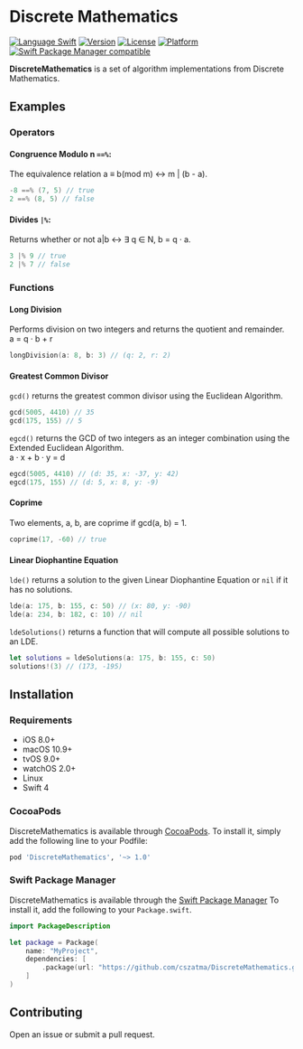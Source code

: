 # Discrete Mathematics

[![Language Swift](https://img.shields.io/badge/Language-Swift%204.0-orange.svg?style=flat)](https://swift.org)
[![Version](https://img.shields.io/cocoapods/v/DiscreteMathematics.svg?style=flat)](http://cocoapods.org/pods/DiscreteMathematics)
[![License](https://img.shields.io/cocoapods/l/DiscreteMathematics.svg?style=flat)](http://cocoapods.org/pods/DiscreteMathematics)
[![Platform](https://img.shields.io/cocoapods/p/DiscreteMathematics.svg?style=flat)](http://cocoapods.org/pods/DiscreteMathematics)
[![Swift Package Manager compatible](https://img.shields.io/badge/Swift%20Package%20Manager-compatible-brightgreen.svg)](https://github.com/apple/swift-package-manager)

**DiscreteMathematics** is a set of algorithm implementations from Discrete Mathematics.

## Examples

### Operators
#### Congruence Modulo n `==%`:
The equivalence relation a ≡ b(mod m) ↔ m | (b - a).
```swift
-8 ==% (7, 5) // true
2 ==% (8, 5) // false
```

#### Divides `|%`:
Returns whether or not a|b ↔ ∃ q ∈ N, b = q · a.
```swift
3 |% 9 // true
2 |% 7 // false
```

### Functions
#### Long Division 
Performs division on two integers and returns the quotient and remainder.
<br>
a = q · b + r
```swift
longDivision(a: 8, b: 3) // (q: 2, r: 2)
```

#### Greatest Common Divisor
`gcd()` returns the greatest common divisor using the Euclidean Algorithm.
```swift
gcd(5005, 4410) // 35
gcd(175, 155) // 5
```

`egcd()` returns the GCD of two integers as an integer combination using the Extended Euclidean Algorithm.
<br>
 a · x + b · y = d
 ```swift
egcd(5005, 4410) // (d: 35, x: -37, y: 42)
egcd(175, 155) // (d: 5, x: 8, y: -9)
```

#### Coprime
Two elements, a, b, are coprime if gcd(a, b) = 1.
```swift
coprime(17, -60) // true
```

#### Linear Diophantine Equation
`lde()` returns a solution to the given Linear Diophantine Equation or `nil` if it has no solutions.
```swift
lde(a: 175, b: 155, c: 50) // (x: 80, y: -90)
lde(a: 234, b: 182, c: 10) // nil
```

`ldeSolutions()` returns a function that will compute all possible solutions to an LDE.
```swift
let solutions = ldeSolutions(a: 175, b: 155, c: 50)
solutions!(3) // (173, -195)
```

## Installation

### Requirements
* iOS 8.0+
* macOS 10.9+
* tvOS 9.0+
* watchOS  2.0+
* Linux
* Swift 4

### CocoaPods

DiscreteMathematics is available through [CocoaPods](http://cocoapods.org). To install
it, simply add the following line to your Podfile:

```ruby
pod 'DiscreteMathematics', '~> 1.0'
```

### Swift Package Manager

DiscreteMathematics is available through the [Swift Package Manager](https://swift.org/package-manager/)
To install it, add the following to your `Package.swift`.

```swift
import PackageDescription

let package = Package(
    name: "MyProject",
    dependencies: [
        .package(url: "https://github.com/cszatma/DiscreteMathematics.git", from: "1.0.0")
    ]
)
```

## Contributing
Open an issue or submit a pull request.
